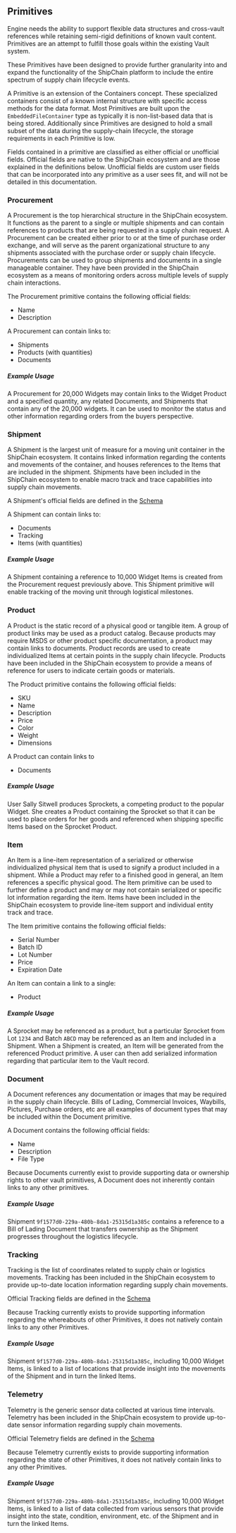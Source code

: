 ## Primitives

Engine needs the ability to support flexible data structures and cross-vault references while
retaining semi-rigid definitions of known vault content. Primitives are an attempt to fulfill those
goals within the existing Vault system.

These Primitives have been designed to provide further granularity into and expand the functionality
of the ShipChain platform to include the entire spectrum of supply chain lifecycle events.

A Primitive is an extension of the Containers concept. These specialized containers consist of a
known internal structure with specific access methods for the data format. Most Primitives are built
upon the `EmbeddedFileContainer` type as typically it is non-list-based data that is being stored.
Additionally since Primitives are designed to hold a small subset of the data during the
supply-chain lifecycle, the storage requirements in each Primitive is low.

Fields contained in a primitive are classified as either official or unofficial fields. Official
fields are native to the ShipChain ecosystem and are those explained in the definitions below.
Unofficial fields are custom user fields that can be incorporated into any primitive as a user sees
fit, and will not be detailed in this documentation.

### Procurement

A Procurement is the top hierarchical structure in the ShipChain ecosystem. It functions as the
parent to a single or multiple shipments and can contain references to products that are being
requested in a supply chain request. A Procurement can be created either prior to or at the time of
purchase order exchange, and will serve as the parent organizational structure to any shipments
associated with the purchase order or supply chain lifecycle. Procurements can be used to group
shipments and documents in a single manageable container. They have been provided in the ShipChain
ecosystem as a means of monitoring orders across multiple levels of supply chain interactions.

The Procurement primitive contains the following official fields:

- Name
- Description

A Procurement can contain links to:

- Shipments
- Products (with quantities)
- Documents

##### Example Usage

A Procurement for 20,000 Widgets may contain links to the Widget Product and a specified quantity,
any related Documents, and Shipments that contain any of the 20,000 widgets. It can be used to
monitor the status and other information regarding orders from the buyers perspective.

### Shipment

A Shipment is the largest unit of measure for a moving unit container in the ShipChain ecosystem. It
contains linked information regarding the contents and movements of the container, and houses
references to the Items that are included in the shipment. Shipments have been included in the
ShipChain ecosystem to enable macro track and trace capabilities into supply chain movements.

A Shipment's official fields are defined in the [Schema](http://schema.shipchain.io/1.2.2/shipment.json)

A Shipment can contain links to:

- Documents
- Tracking
- Items (with quantities)

##### Example Usage

A Shipment containing a reference to 10,000 Widget Items is created from the Procurement request
previously above. This Shipment primitive will enable tracking of the moving unit through logistical
milestones.

### Product

A Product is the static record of a physical good or tangible item. A group of product links may be
used as a product catalog. Because products may require MSDS or other product specific
documentation, a product may contain links to documents. Product records are used to create
individualized Items at certain points in the supply chain lifecycle. Products have been included in
the ShipChain ecosystem to provide a means of reference for users to indicate certain goods or
materials.

The Product primitive contains the following official fields:

- SKU
- Name
- Description
- Price
- Color
- Weight
- Dimensions

A Product can contain links to

- Documents

##### Example Usage

User Sally Sitwell produces Sprockets, a competing product to the popular Widget. She creates a
Product containing the Sprocket so that it can be used to place orders for her goods and referenced
when shipping specific Items based on the Sprocket Product.


### Item

An Item is a line-item representation of a serialized or otherwise individualized physical item that
is used to signify a product included in a shipment. While a Product may refer to a finished good in
general, an Item references a specific physical good. The Item primitive can be used to further
define a product and may or may not contain serialized or specific lot information regarding the
item. Items have been included in the ShipChain ecosystem to provide line-item support and
individual entity track and trace.

The Item primitive contains the following official fields:

- Serial Number
- Batch ID
- Lot Number
- Price
- Expiration Date

An Item can contain a link to a single:

- Product

##### Example Usage

A Sprocket may be referenced as a product, but a particular Sprocket from Lot `1234` and Batch
`ABCD` may be referenced as an Item and included in a Shipment. When a Shipment is created, an Item
will be generated from the referenced Product primitive. A user can then add serialized information
regarding that particular item to the Vault record.

### Document

A Document references any documentation or images that may be required in the supply chain
lifecycle. Bills of Lading, Commercial Invoices, Waybills, Pictures, Purchase orders, etc are all
examples of document types that may be included within the Document primitive.

A Document contains the following official fields:

- Name
- Description
- File Type

Because Documents currently exist to provide supporting data or ownership rights to other vault
primitives, A Document does not inherently contain links to any other primitives.

##### Example Usage

Shipment `9f1577d0-229a-480b-8da1-25315d1a385c` contains a reference to a Bill of Lading Document
that transfers ownership as the Shipment progresses throughout the logistics lifecycle.
    
### Tracking

Tracking is the list of coordinates related to supply chain or logistics movements. Tracking has
been included in the ShipChain ecosystem to provide up-to-date location information regarding supply
chain movements.

Official Tracking fields are defined in the [Schema](http://schema.shipchain.io/1.2.2/tracking.json)

Because Tracking currently exists to provide supporting information regarding the whereabouts of
other Primitives, it does not natively contain links to any other Primitives.

##### Example Usage

Shipment `9f1577d0-229a-480b-8da1-25315d1a385c`, including 10,000 Widget Items, is linked to a list
of locations that provide insight into the movements of the Shipment and in turn the linked Items.
    
### Telemetry

Telemetry is the generic sensor data collected at various time intervals. Telemetry has been
included in the ShipChain ecosystem to provide up-to-date sensor information regarding supply chain
movements.

Official Telemetry fields are defined in the
[Schema](http://schema.shipchain.io/1.2.2/telemetry.json)

Because Telemetry currently exists to provide supporting information regarding the state of other
Primitives, it does not natively contain links to any other Primitives.

##### Example Usage

Shipment `9f1577d0-229a-480b-8da1-25315d1a385c`, including 10,000 Widget Items, is linked to a list
of data collected from various sensors that provide insight into the state, condition, environment,
etc. of the Shipment and in turn the linked Items.
